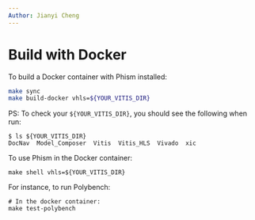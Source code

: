 ```yaml
---
Author: Jianyi Cheng
---
```


# Build with Docker

To build a Docker container with Phism installed:
```sh
make sync
make build-docker vhls=${YOUR_VITIS_DIR}
```
PS: To check your `${YOUR_VITIS_DIR}`, you should see the following when run:
```
$ ls ${YOUR_VITIS_DIR}
DocNav  Model_Composer  Vitis  Vitis_HLS  Vivado  xic
```

To use Phism in the Docker container:
```
make shell vhls=${YOUR_VITIS_DIR}
```

For instance, to run Polybench:
```
# In the docker container:
make test-polybench
```
